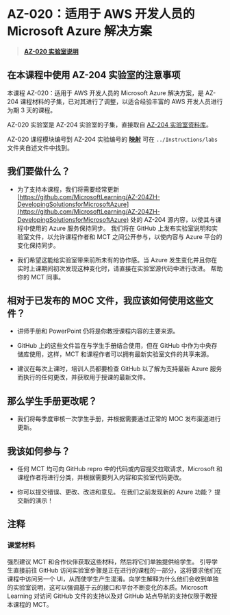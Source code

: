﻿# AZ-020：适用于 AWS 开发人员的 Microsoft Azure 解决方案

> **[AZ-020 实验室说明](https://microsoftlearning.github.io/AZ-020-Microsoft-Azure-solutions-for-AWS-developers/)**

## 在本课程中使用 AZ-204 实验室的注意事项

本课程 AZ-020：适用于 AWS 开发人员的 Microsoft Azure 解决方案，是 AZ-204 课程材料的子集，已对其进行了调整，以适合经验丰富的 AWS 开发人员进行为期 3 天的课程。

AZ-020 实验室是 AZ-204 实验室的子集，直接取自 [AZ-204 实验室资料库](https://github.com/MicrosoftLearning/AZ-204ZH-DevelopingSolutionsforMicrosoftAzure)。

AZ-020 课程模块编号到 AZ-204 实验编号的 **[映射](mapping.md)** 可在 `../Instructions/labs` 文件夹自述文件中找到。

## 我们要做什么？

- 为了支持本课程，我们将需要经常更新[https://github.com/MicrosoftLearning/AZ-204ZH-DevelopingSolutionsforMicrosoftAzure](https://github.com/MicrosoftLearning/AZ-204ZH-DevelopingSolutionsforMicrosoftAzure) 处的 AZ-204 源内容，以使其与课程中使用的 Azure 服务保持同步。  我们将在 GitHub 上发布实验室说明和实验室文件，以允许课程作者和 MCT 之间公开参与，以使内容与 Azure 平台的变化保持同步。

- 我们希望这能给实验室带来前所未有的协作感。当 Azure 发生变化并且你在实时上课期间初次发现这种变化时，请直接在实验室源代码中进行改进。  帮助你的 MCT 同事。

## 相对于已发布的 MOC 文件，我应该如何使用这些文件？

- 讲师手册和 PowerPoint 仍将是你教授课程内容的主要来源。

- GitHub 上的这些文件旨在与学生手册结合使用，但在 GitHub 中作为中央存储库使用，这样，MCT 和课程作者可以拥有最新实验室文件的共享来源。

- 建议在每次上课时，培训人员都要检查 GitHub 以了解为支持最新 Azure 服务而执行的任何更改，并获取用于授课的最新文件。

## 那么学生手册更改呢？

- 我们将每季度审核一次学生手册，并根据需要通过正常的 MOC 发布渠道进行更新。

## 我该如何参与？

- 任何 MCT 均可向 GitHub repro 中的代码或内容提交拉取请求，Microsoft 和课程作者将进行分类，并根据需要列入内容和实验室代码更改。

- 你可以提交错误、更改、改进和意见。  在我们之前发现新的 Azure 功能？  提交新的演示！

## 注释

### 课堂材料

强烈建议 MCT 和合作伙伴获取这些材料，然后将它们单独提供给学生。  引导学生直接前往 GitHub 访问实验室步骤是正在进行的课程的一部分，这将要求他们在课程中访问另一个 UI，从而使学生产生混淆。向学生解释为什么他们会收到单独的实验室说明，这可以强调基于云的接口和平台不断变化的本质。Microsoft Learning 对访问 GitHub 文件的支持以及对 GitHub 站点导航的支持仅限于教授本课程的 MCT。
